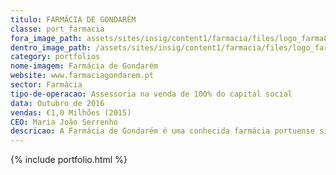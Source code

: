 ```yaml
---
titulo: FARMÁCIA DE GONDARÉM
classe: port_farmacia
fora_image_path: assets/sites/insig/content1/farmacia/files/logo_farma86d0.jpg
dentro_image_path: /assets/sites/insig/content1/farmacia/files/logo_farma86d0.jpg
category: portfolios
nome-imagem: Farmácia de Gondarém
website: www.farmaciagondarem.pt
sector: Farmácia
tipo-de-operacao: Assessoria na venda de 100% do capital social
data: Outubro de 2016
vendas: €1,0 Milhões (2015)
CEO: Maria João Serrenho
descricao: A Farmácia de Gondarém é uma conhecida farmácia portuense situada na zona da Foz.
---
```


  {% include portfolio.html %}    